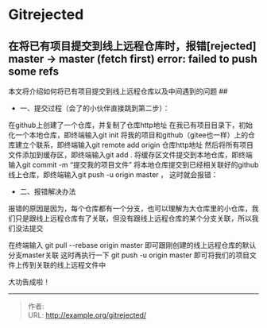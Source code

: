 # Gitrejected


<!--more-->
## 在将已有项目提交到线上远程仓库时，报错[rejected] master -> master (fetch first) error: failed to push some refs

本文将介绍如何将已有项目提交到线上远程仓库以及中间遇到的问题 ##

- 一、提交过程（会了的小伙伴直接跳到第二步）：

在github上创建了一个仓库，并复制了仓库http地址 在我已有项目目录下，初始化一个本地仓库，即终端输入git init 将我的项目和github（gitee也一样）上的仓库建立个联系，即终端输入git remote add origin 仓库http地址 然后将所有项目文件添加到缓存区，即终端输入git add . 将缓存区文件提交到本地仓库，即终端输入git commit -m “提交我的项目文件” 将本地仓库提交到已经相关联好的github线上仓库，即终端输入git push -u origin master ， 这时就会报错：

- 二、报错解决办法

报错的原因是因为，每个仓库都有一个分支，也可以理解为大仓库里的小仓库，我们只是跟线上远程仓库有了关联，但没有跟线上远程仓库的某个分支关联，所以我们没法提交

在终端输入 git pull --rebase origin master 即可跟刚创建的线上远程仓库的默认分支master关联 这时再执行一下 git push -u origin master 即可将我们的项目文件上传到关联的线上远程文件中

大功告成啦！
 

---

> 作者:   
> URL: http://example.org/gitrejected/  


